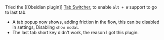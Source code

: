 Tried the [[Obsidian plugin]] [Tab Switcher](https://github.com/Vinzent03/tab-switcher), to enable `alt + W` support to go to last tab.
- A tab popup now shows, adding friction in the flow, 
  this can be disabled in settings, Disabling `show modal`.
- The last tab short key didn't work, the reason I got this plugin.


